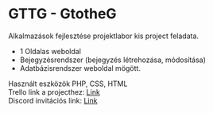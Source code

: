# GTTG - GtotheG
Alkalmazások fejlesztése projektlabor kis project feladata.
- 1 Oldalas weboldal
- Bejegyzésrendszer (bejegyzés létrehozása, módosítása)
- Adatbázisrendszer weboldal mögött.

Használt eszközök PHP, CSS, HTML  
Trello link a projecthez: [Link](https://trello.com/b/H2B6HS4Y/afp1-gttg)  
Discord invitációs link: [Link](https://discord.gg/DUY54nTY)
